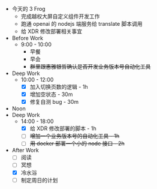 - 今天的 3 Frog
	- 完成越权大屏自定义组件开发工作
	- 跑通 openai 的 nodejs 端服务给 translate 脚本调用
	- 给 XDR 修改部署相关事宜
- Before Work
	- 9:00 - 10:00
		- 早餐
		- 早会
		- ~~群里跟惠雅银哲确认是否开发业务版本号自动化工具~~
- Deep Work
	- 10:00 - 12:00
		- [x] 加入切换页数的逻辑 - 1h
		- [x] 增加空状态 - 30m
		- [x] 修复自测 bug - 30m
- Noon
- Deep Work
	- 14:00 - 18:00
		- [x] 给 XDR 修改部署的脚本 - 1h
		- [ ] ~~增加一个业务版本号的自动化工具 - 1h~~
		- [ ] ~~用 docker 部署一个小的 node 接口 - 2h~~
- After Work
	- [ ] 阅读
	- [ ] 冥想
	- [x] 冷水浴
	- [ ] 制定周日的计划